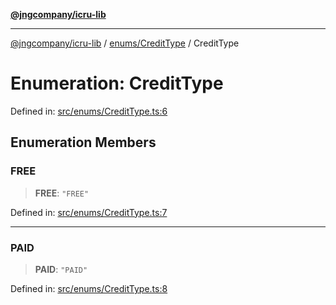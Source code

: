 [**@jngcompany/icru-lib**](../../../README.md)

***

[@jngcompany/icru-lib](../../../README.md) / [enums/CreditType](../README.md) / CreditType

# Enumeration: CreditType

Defined in: [src/enums/CreditType.ts:6](https://github.com/jngcompany/icru-lib/blob/d3a4d9c24074b22f396121b6f6d7c5106c66ae75/src/enums/CreditType.ts#L6)

## Enumeration Members

### FREE

> **FREE**: `"FREE"`

Defined in: [src/enums/CreditType.ts:7](https://github.com/jngcompany/icru-lib/blob/d3a4d9c24074b22f396121b6f6d7c5106c66ae75/src/enums/CreditType.ts#L7)

***

### PAID

> **PAID**: `"PAID"`

Defined in: [src/enums/CreditType.ts:8](https://github.com/jngcompany/icru-lib/blob/d3a4d9c24074b22f396121b6f6d7c5106c66ae75/src/enums/CreditType.ts#L8)
